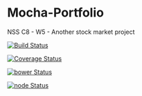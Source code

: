 # Mocha-Portfolio
NSS C8 - W5 - Another stock market project

[![Build Status](https://travis-ci.org/complikatyed/Mocha-Portfolio.svg?branch=master)](https://travis-ci.org/complikatyed/Mocha-Portfolio)

[![Coverage Status](https://coveralls.io/repos/complikatyed/Mocha-Portfolio/badge.svg)](https://coveralls.io/r/complikatyed/Mocha-Portfolio)

[![bower Status](https://www.versioneye.com/user/projects/54d8df76c1bbbd5f820000e9/badge.svg?style=flat)](https://www.versioneye.com/user/projects/54d8df76c1bbbd5f820000e9)

[![node Status](https://www.versioneye.com/user/projects/54d8df64c1bbbd5f82000066/badge.svg?style=flat)](https://www.versioneye.com/user/projects/54d8df64c1bbbd5f82000066)
